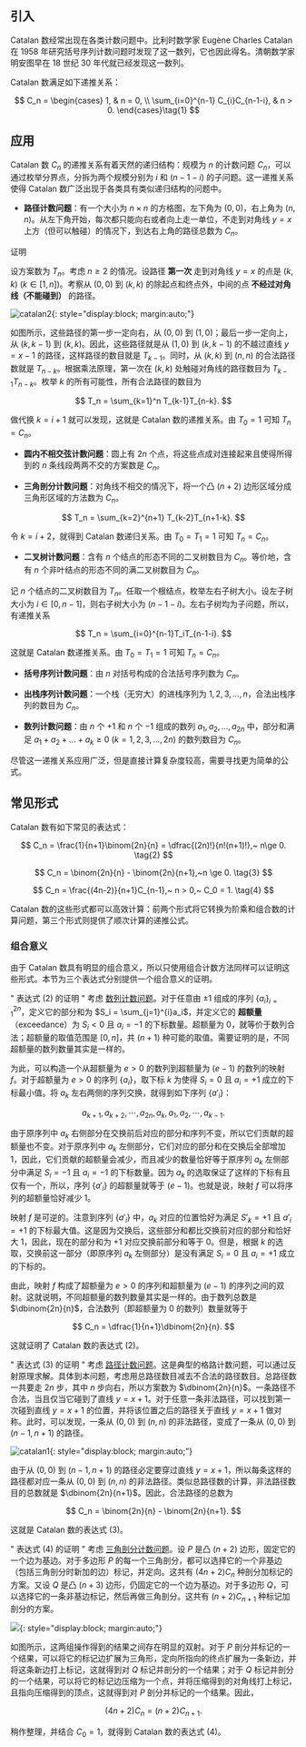 ## 引入

Catalan 数经常出现在各类计数问题中。比利时数学家 Eugène Charles Catalan 在 1958 年研究括号序列计数问题时发现了这一数列，它也因此得名。清朝数学家明安图早在 18 世纪 30 年代就已经发现这一数列。

Catalan 数满足如下递推关系：

$$
C_n = \begin{cases}
1, & n = 0, \\
\sum_{i=0}^{n-1} C_{i}C_{n-1-i}, & n > 0.
\end{cases}\tag{1}
$$

## 应用

Catalan 数 $C_n$ 的递推关系有着天然的递归结构：规模为 $n$ 的计数问题 $C_n$，可以通过枚举分界点，分拆为两个规模分别为 $i$ 和 $(n-1-i)$ 的子问题。这一递推关系使得 Catalan 数广泛出现于各类具有类似递归结构的问题中。

-   **路径计数问题**：有一个大小为 $n\times n$ 的方格图，左下角为 $(0, 0)$，右上角为 $(n, n)$。从左下角开始，每次都只能向右或者向上走一单位，不走到对角线 $y=x$ 上方（但可以触碰）的情况下，到达右上角的路径总数为 $C_n$。

证明

设方案数为 $T_n$。考虑 $n \ge 2$ 的情况。设路径 **第一次** 走到对角线 $y=x$ 的点是 $(k,k)~(k \in [1,n])$。考察从 $(0,0)$ 到 $(k,k)$ 的除起点和终点外，中间的点 **不经过对角线（不能碰到）** 的路径。
        
![catalan2](../../static/images/catalan-1.svg){: style="display:block; margin:auto;"}
        
如图所示，这些路径的第一步一定向右，从 $(0,0)$ 到 $(1,0)$；最后一步一定向上，从 $(k,k-1)$ 到 $(k,k)$。因此，这些路径就是从 $(1,0)$ 到 $(k,k-1)$ 的不越过直线 $y=x-1$ 的路径，这样路径的数目就是 $T_{k-1}$。同时，从 $(k,k)$ 到 $(n,n)$ 的合法路径数就是 $T_{n-k}$。根据乘法原理，第一次在 $(k,k)$ 处触碰对角线的路径数目为 $T_{k-1} T_{n-k}$。枚举 $k$ 的所有可能性，所有合法路径的数目为
        
        
$$
T_n = \sum_{k=1}^n T_{k-1}T_{n-k}.
$$
        
做代换 $k=i+1$ 就可以发现，这就是 Catalan 数的递推关系。由 $T_0=1$ 可知 $T_n = C_n$。


-   **圆内不相交弦计数问题**：圆上有 $2n$ 个点，将这些点成对连接起来且使得所得到的 $n$ 条线段两两不交的方案数是 $C_n$。

-   **三角剖分计数问题**：对角线不相交的情况下，将一个凸 $(n+2)$ 边形区域分成三角形区域的方法数为 $C_n$。

$$
T_n = \sum_{k=2}^{n+1} T_{k-2}T_{n+1-k}.
$$
        
令 $k=i+2$，就得到 Catalan 数递归关系。由 $T_0=T_1=1$ 可知 $T_n=C_n$。


-   **二叉树计数问题**：含有 $n$ 个结点的形态不同的二叉树数目为 $C_n$。等价地，含有 $n$ 个非叶结点的形态不同的满二叉树数目为 $C_{n}$。

记 $n$ 个结点的二叉树数目为 $T_n$。任取一个根结点，枚举左右子树大小。设左子树大小为 $i\in[0,n-1]$，则右子树大小为 $(n-1-i)$。左右子树均为子问题，所以，有递推关系
        
$$
T_n = \sum_{i=0}^{n-1}T_iT_{n-1-i}.
$$
        
这就是 Catalan 数递推关系。由 $T_0=T_1=1$ 可知 $T_n=C_n$。


-   **括号序列计数问题**：由 $n$ 对括号构成的合法括号序列数为 $C_n$。

-   **出栈序列计数问题**：一个栈（无穷大）的进栈序列为 $1,2,3, \ldots ,n$，合法出栈序列的数目为 $C_n$。

-  **数列计数问题**：由 $n$ 个 $+1$ 和 $n$ 个 $-1$ 组成的数列 $a_1,a_2, \ldots ,a_{2n}$ 中，部分和满足 $a_1+a_2+ \ldots +a_k \geq 0~(k=1,2,3, \ldots ,2n)$ 的数列数目为 $C_n$。

尽管这一递推关系应用广泛，但是直接计算复杂度较高，需要寻找更为简单的公式。

## 常见形式

Catalan 数有如下常见的表达式：

$$
C_n = \frac{1}{n+1}\binom{2n}{n} = \dfrac{(2n)!}{n!(n+1)!},~ n\ge 0. \tag{2}
$$

$$
C_n = \binom{2n}{n} - \binom{2n}{n+1},~n \ge 0. \tag{3}
$$

$$
C_n = \frac{(4n-2)}{n+1}C_{n-1},~ n > 0,~ C_0 = 1. \tag{4}
$$

Catalan 数的这些形式都可以高效计算：前两个形式将它转换为阶乘和组合数的计算问题，第三个形式则提供了顺次计算的递推公式。

### 组合意义

由于 Catalan 数具有明显的组合意义，所以只使用组合计数方法同样可以证明这些形式。本节为三个表达式分别提供一个组合意义的证明。

" 表达式 $(2)$ 的证明 "
考虑 [数列计数问题](#seq-counting)。对于任意由 $\pm 1$ 组成的序列 $\{a_i\}_{i=1}^{2n}$，定义它的部分和为 $S_i = \sum_{j=1}^{i}a_i$，并定义它的 **超额量**（exceedance）为 $S_i < 0$ 且 $a_i = -1$ 的下标数量。超额量为 $0$，就等价于数列合法；超额量的取值范围是 $[0,n]$，共 $(n+1)$ 种可能的取值。需要证明的是，不同超额量的数列数量其实是一样的。
    
为此，可以构造一个从超额量为 $e > 0$ 的数列到超额量为 $(e-1)$ 的数列的映射 $f$。对于超额量为 $e > 0$ 的序列 $\{a_i\}$，取下标 $k$ 为使得 $S_i = 0$ 且 $a_i = +1$ 成立的下标最小值。将 $a_k$ 左右两侧的序列交换，就得到如下序列 $\{a'_i\}$：
    
$$
a_{k+1},a_{k+2},\cdots,a_{2n},a_k,a_{1},a_{2},\cdots,a_{k-1}.
$$
    
由于原序列中 $a_k$ 右侧部分在交换前后对应的部分和序列不变，所以它们贡献的超额量也不变。对于原序列中 $a_k$ 左侧部分，它们对应的部分和在交换后全部增加 $1$，因此，它们贡献的超额量会减少，而且减少的数量恰好等于原序列 $a_k$ 左侧部分中满足 $S_i=-1$ 且 $a_i=-1$ 的下标数量。因为 $a_k$ 的选取保证了这样的下标有且仅有一个，所以，序列 $\{a'_i\}$ 的超额量就等于 $(e-1)$。也就是说，映射 $f$ 可以将序列的超额量恰好减少 $1$。
    
映射 $f$ 是可逆的。注意到序列 $\{a'_i\}$ 中，$a_k$ 对应的位置恰好为满足 $S'_k=+1$ 且 $a'_i = +1$ 的下标最大值。这是因为交换后，这些部分和都比交换前对应的部分和恰好大 $1$，因此，现在的部分和为 $+1$ 对应交换前部分和等于 $0$。但是，根据 $k$ 的选取，交换前这一部分（即原序列 $a_k$ 左侧部分）是没有满足 $S_i = 0$ 且 $a_i = +1$ 成立的下标的。
    
由此，映射 $f$ 构成了超额量为 $e>0$ 的序列和超额量为 $(e-1)$ 的序列之间的双射。这就说明，不同超额量的数列数量其实是一样的。由于数列总数是 $\dbinom{2n}{n}$，合法数列（即超额量为 $0$ 的数列）数量就等于
    
$$
C_n = \dfrac{1}{n+1}\dbinom{2n}{n}.
$$
    
这就证明了 Catalan 数的表达式 $(2)$。

" 表达式 $(3)$ 的证明 "
考虑 [路径计数问题](#path-counting)。这是典型的格路计数问题，可以通过反射原理求解。具体到本问题，考虑用总路径数目减去不合法的路径数目。总路径数一共要走 $2n$ 步，其中 $n$ 步向右，所以方案数为 $\dbinom{2n}{n}$。一条路径不合法，当且仅当它碰到了直线 $y = x+1$。对于任意一条非法路径，可以找到第一次碰到直线 $y = x+1$ 的位置，并将该位置之后的路径关于直线 $y=x+1$ 做对称。此时，可以发现，一条从 $(0,0)$ 到 $(n,n)$ 的非法路径，变成了一条从 $(0,0)$ 到 $(n-1,n+1)$ 的路径。
    
![catalan1](../../static/images/catalan-1.svg){: style="display:block; margin:auto;"}
    
由于从 $(0,0)$ 到 $(n-1,n+1)$ 的路径必定要穿过直线 $y = x+1$，所以每条这样的路径都对应一条从 $(0,0)$ 到 $(n,n)$ 的非法路径。类似总路径数的计算，非法路径数目的总数就是 $\dbinom{2n}{n+1}$。因此，合法路径的总数为
    
$$
C_n = \binom{2n}{n} - \binom{2n}{n+1}.
$$
    
这就是 Catalan 数的表达式 $(3)$。

" 表达式 $(4)$ 的证明 "
考虑 [三角剖分计数问题](#triangulation-counting)。设 $P$ 是凸 $(n+2)$ 边形，固定它的一个边为基边。对于多边形 $P$ 的每一个三角剖分，都可以选择它的一个非基边（包括三角剖分时新加的边）标记，并定向。这共有 $(4n+2)C_n$ 种剖分加标记的方案。又设 $Q$ 是凸 $(n+3)$ 边形，仍固定它的一个边为基边。对于多边形 $Q$，可以选择它的一条非基边标记，然后再做三角剖分。这共有 $(n+2)C_{n+1}$ 种标记加剖分的方案。
    
![](../../static/images/catalan-triangulation.svg){: style="display:block; margin:auto;"}
    
如图所示，这两组操作得到的结果之间存在明显的双射。对于 $P$ 剖分并标记的一个结果，可以将它的标记边扩展为三角形，定向所指向的终点扩展为一条新边，并将这条新边打上标记，这就得到对 $Q$ 标记并剖分的一个结果；对于 $Q$ 标记并剖分的一个结果，可以将它的标记边压缩为一个点，并将压缩得到的对角线打上标记，且指向压缩得到的顶点，这就得到对 $P$ 剖分并标记的一个结果。因此，
    
$$
(4n+2)C_n = (n+2)C_{n+1}.
$$
    
稍作整理，并结合 $C_0=1$，就得到 Catalan 数的表达式 $(4)$。
